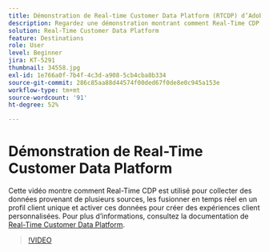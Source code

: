 ```yaml
---
title: Démonstration de Real-time Customer Data Platform (RTCDP) d’Adobe
description: Regardez une démonstration montrant comment Real-Time CDP est utilisé pour collecter des données provenant de sources multiples, puis pour les fusionner en temps réel en un profil client unique et activer ces données afin de créer des expériences client personnalisées.
solution: Real-Time Customer Data Platform
feature: Destinations
role: User
level: Beginner
jira: KT-5291
thumbnail: 34558.jpg
exl-id: 1e766a0f-7b4f-4c3d-a908-5cb4cba8b334
source-git-commit: 286c85aa88d44574f00ded67f0de8e0c945a153e
workflow-type: tm+mt
source-wordcount: '91'
ht-degree: 52%

---
```


# Démonstration de Real-Time Customer Data Platform

Cette vidéo montre comment Real-Time CDP est utilisé pour collecter des données provenant de plusieurs sources, les fusionner en temps réel en un profil client unique et activer ces données pour créer des expériences client personnalisées. Pour plus d’informations, consultez la documentation de [Real-Time Customer Data Platform](https://experienceleague.adobe.com/docs/experience-platform/rtcdp/overview.html?lang=fr).

>[!VIDEO](https://video.tv.adobe.com/v/38069?learn=on&enablevpops&captions=fre_fr)
